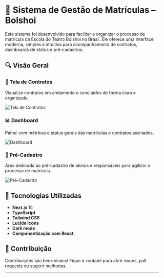 # 📄 Sistema de Gestão de Matrículas – Bolshoi

Este sistema foi desenvolvido para facilitar e organizar o processo de matrícula da Escola do Teatro Bolshoi no Brasil. Ele oferece uma interface moderna, simples e intuitiva para acompanhamento de contratos, dashboards de status e pré-cadastros.

## 🔍 Visão Geral

### 🧾 Tela de Contratos

Visualize contratos em andamento e concluídos de forma clara e organizada.

![Tela de Contratos](./public/images/contract.png)

### 📊 Dashboard

Painel com métricas e status gerais das matrículas e contratos assinados.

![Dashboard](./public/images/dashboard.png)

### 📝 Pré-Cadastro

Área dedicada ao pré-cadastro de alunos e responsáveis para agilizar o processo de matrícula.

![Pré-Cadastro](./public/images/pre-registration.png)

## 🚀 Tecnologias Utilizadas

- **Next.js** 15
- **TypeScript**
- **Tailwind CSS**
- **Lucide Icons**
- **Dark mode**
- **Componentização com React**

## 🤝 Contribuição

Contribuições são bem-vindas! Fique à vontade para abrir issues, pull requests ou sugerir melhorias.

---

